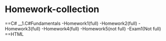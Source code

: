 # Homework-collection
==C#
__1.C#Fundamentals
-Homework1(full)
-Homework2(full)
-Homework3(full)
-Homework4(full)
-Homework5(not full)
-Exam1(Not full)
==HTML
